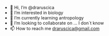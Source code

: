 - 👋 Hi, I’m @draruscica
- 👀 I’m interested in biology
- 🌱 I’m currently learning antropology
- 💞️ I’m looking to collaborate on ... I don´t know
- 📫 How to reach me draruscica@gmail.com

<!---
draruscica/draruscica is a ✨ special ✨ repository because its `README.md` (this file) appears on your GitHub profile.
You can click the Preview link to take a look at your changes.
--->
